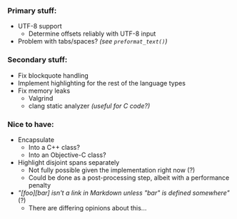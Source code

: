 
### Primary stuff:

- UTF-8 support
    - Determine offsets reliably with UTF-8 input
- Problem with tabs/spaces? *(see `preformat_text()`)*


### Secondary stuff:

- Fix blockquote handling
- Implement highlighting for the rest of the language types
- Fix memory leaks
    - Valgrind
    - clang static analyzer _(useful for C code?)_


### Nice to have:

- Encapsulate
    - Into a C++ class?
    - Into an Objective-C class?
- Highlight disjoint spans separately
    - Not fully possible given the implementation right now (?)
    - Could be done as a post-processing step, albeit with a performance penalty
- _"[foo][bar] isn't a link in Markdown unless "bar" is defined somewhere"_ (?)
    - There are differing opinions about this...

